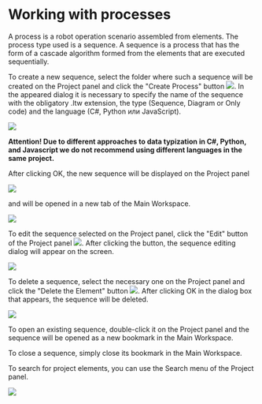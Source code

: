 # Working with processes

A process is a robot operation scenario assembled from elements. The process type used is a sequence. A sequence is a process that has the form of a cascade algorithm formed from the elements that are executed sequentially.

To create a new sequence, select the folder where such a sequence will be created on the Project panel and click the "Create Process" button ![](<../../.gitbook/assets/0 (38).png>). In the appeared dialog it is necessary to specify the name of the sequence with the obligatory .ltw extension, the type (Sequence, Diagram or Only code) and the language (C#, Python или JavaScript).

![](<../../.gitbook/assets/1 (51).png>)

**Attention! Due to different approaches to data typization in C#, Python, and Javascript we do not recommend using different languages in the same project.**&#x20;

After clicking OK, the new sequence will be displayed on the Project panel

![](<../../.gitbook/assets/2 (12).png>)

and will be opened in a new tab of the Main Workspace.

![](../../.gitbook/assets/3.png)

To edit the sequence selected on the Project panel, click the "Edit" button of the Project panel ![](<../../.gitbook/assets/4 (3).png>). After clicking the button, the sequence editing dialog will appear on the screen.

![](<../../.gitbook/assets/5 (7).png>)

To delete a sequence, select the necessary one on the Project panel and click the "Delete the Element" button ![](<../../.gitbook/assets/6 (10).png>). After clicking OK in the dialog box that appears, the sequence will be deleted.

![](<../../.gitbook/assets/7 (6).png>)

To open an existing sequence, double-click it on the Project panel and the sequence will be opened as a new bookmark in the Main Workspace.

To close a sequence, simply close its bookmark in the Main Workspace.

To search for project elements, you can use the Search menu of the Project panel.

![](<../../.gitbook/assets/8 (5).png>)
